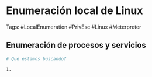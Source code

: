# Enumeración local de Linux

Tags: #LocalEnumeration #PrivEsc #Linux #Meterpreter

## Enumeración de procesos y servicios 

```bash 
# Que estamos buscando?

1. 
```